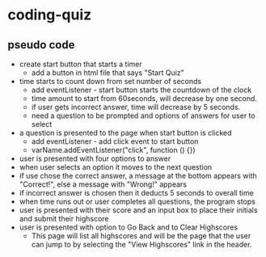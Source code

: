 # coding-quiz

## pseudo code
* create start button that starts a timer
    * add a button in html file that says "Start Quiz"
* time starts to count down from set number of seconds
    * add eventListener - start button starts the countdown of the clock
    * time amount to start from 60seconds, will decrease by one second.
    * if user gets incorrect answer, time will decrease by 5 seconds.
    * need a question to be prompted and options of answers for user to select 
* a question is presented to the page when start button is clicked
    * add eventListener - add click event to start button
    * varName.addEventListener("click", function () {})
* user is presented with four options to answer
* when user selects an option it moves to the next question
* if use chose the correct answer, a message at the bottom appears with "Correct!", else a message with "Wrong!" appears
* if incorrect answer is chosen then it deducts 5 seconds to overall time
* when time runs out or user completes all questions, the program stops
* user is presented with their score and an input box to place their initials and submit their highscore
* user is presented with option to Go Back and to Clear Highscores
    * This page will list all highscores and will be the page that the user can jump to by selecting the "View Highscores" link in the header.